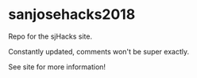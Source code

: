 # sanjosehacks2018

Repo for the sjHacks site.

Constantly updated, comments won't be super exactly.

See site for more information!
